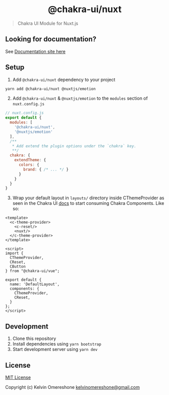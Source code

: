 <h1 align="center">@chakra-ui/nuxt</h1>

> Chakra UI Module for Nuxt.js

## Looking for documentation?
See [Documentation site here](https://vue.chakra-ui.com/with-nuxt)

## Setup

1. Add `@chakra-ui/nuxt` dependency to your project

```bash
yarn add @chakra-ui/nuxt @nuxtjs/emotion
```

2. Add `@chakra-ui/nuxt` & `@nuxtjs/emotion` to the `modules` section of `nuxt.config.js`

```js
// nuxt.config.js
export default {
  modules: [
    '@chakra-ui/nuxt',
    '@nuxtjs/emotion'
  ],
  /**
   * Add extend the plugin options under the `chakra` key.
   **/
  chakra: {
    extendTheme: {
      colors: {
        brand: { /* ... */ }
      }
    }
  }
}
```

3. Wrap your default layout in `layouts/` directory inside CThemeProvider as seen in the Chakra UI [docs](https://vue.chakra-ui.com/with-nuxt) to start consuming Chakra Components. Like so:

```vue
<template>
  <c-theme-provider>
    <c-reset/>
    <nuxt/>
  </c-theme-provider>
</template>

<script>
import {
  CThemeProvider,
  CReset,
  CButton
} from "@chakra-ui/vue";

export default {
  name: 'DefaultLayout',
  components: {
    CThemeProvider,
    CReset,
  }
};
</script>
```


## Development

1. Clone this repository
2. Install dependencies using `yarn bootstrap`
3. Start development server using `yarn dev`

## License

[MIT License](./LICENSE)

Copyright (c) Kelvin Omereshone <kelvinomereshone@gmail.com>
